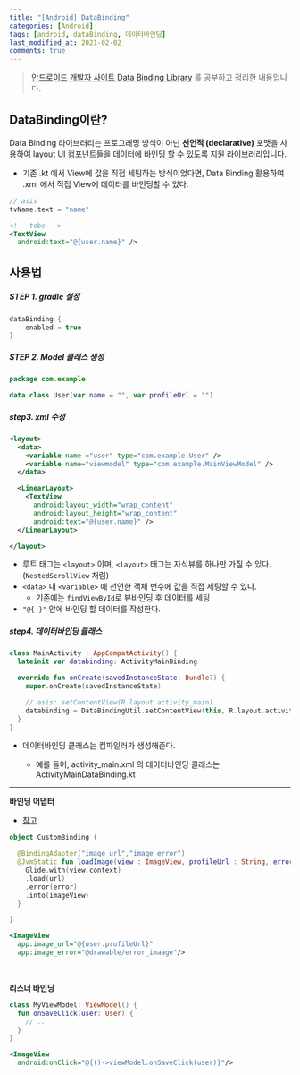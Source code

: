 ```yaml
---
title: "[Android] DataBinding"
categories: [Android]
tags: [android, dataBinding, 데이터바인딩]
last_modified_at: 2021-02-02
comments: true
---
```


> [안드로이드 개발자 사이트 Data Binding Library](https://developer.android.com/topic/libraries/data-binding) 를 공부하고 정리한 내용입니다.

## DataBinding이란?

Data Binding 라이브러리는 프로그래밍 방식이 아닌 **선언적 (declarative)** 포맷을 사용하여 layout UI 컴포넌트들을 데이터에 바인딩 할 수 있도록 지원 라이브러리입니다.

- 기존 .kt 에서 View에 값을 직접 세팅하는 방식이었다면, Data Binding 활용하여 .xml 에서 직접 View에 데이터를 바인딩할 수 있다.

```kotlin
// asis
tvName.text = "name"
```

```xml
<!-- tobe -->
<TextView
  android:text="@{user.name}" />
```

## 사용법

##### STEP 1. gradle 설정

```gradle
dataBinding {
    enabled = true
}
```

##### STEP 2. Model 클래스 생성

```kotlin
package com.example

data class User(var name = "", var profileUrl = "")
```

##### step3. xml 수정

```xml
<layout>
  <data>
    <variable name ="user" type="com.example.User" />
    <variable name="viewmodel" type="com.example.MainViewModel" />
  </data>

  <LinearLayout>
    <TextView
      android:layout_width="wrap_content"
      android:layout_height="wrap_content"
      android:text="@{user.name}" />
  </LinearLayout>

</layout>
```

- 루트 태그는 `<layout>` 이며, `<layout>` 태그는 자식뷰를 하나만 가질 수 있다. (`NestedScrollView` 처럼)
- `<data>` 내 `<variable>` 에 선언한 객체 변수에 값을 직접 세팅할 수 있다.
  - 기존에는 `findViewById`로 뷰바인딩 후 데이터를 세팅
- `"@{ }"` 안에 바인딩 할 데이터를 작성한다.

##### step4. 데이터바인딩 클래스

```kotlin
class MainActivity : AppCompatActivity() {
  lateinit var databinding: ActivityMainBinding

  override fun onCreate(savedInstanceState: Bundle?) {
    super.onCreate(savedInstanceState)

    // asis: setContentView(R.layout.activity_main)
    databinding = DataBindingUtil.setContentView(this, R.layout.activity_main)
  }
}
```

- 데이터바인딩 클래스는 컴파일러가 생성해준다.

  - 예를 들어, activity_main.xml 의 데이터바인딩 클래스는 ActivityMainDataBinding.kt

---

**바인딩 어댑터**

- [참고](https://medium.com/@logishudson0218/bindingadapter-948293769b20)

```kotlin
object CustomBinding {

  @BindingAdapter("image_url","image_error")
  @JvmStatic fun loadImage(view : ImageView, profileUrl : String, error : Drawable){
    Glide.with(view.context)
    .load(url)
    .error(error)
    .into(imageView)
  }

}
```

```xml
<ImageView
  app:image_url="@{user.profileUrl}"
  app:image_error="@drawable/error_imaage"/>
```

<br>

**리스너 바인딩**

```kotlin
class MyViewModel: ViewModel() {
  fun onSaveClick(user: User) {
    // ..
  }
}
```

```xml
<ImageView
  android:onClick="@{()->viewModel.onSaveClick(user)}"/>
```
